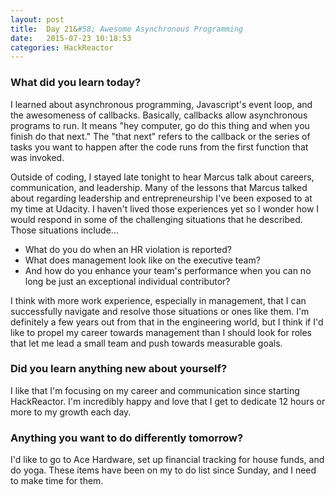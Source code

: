```yaml
---
layout: post
title:  Day 21&#58; Awesome Asynchronous Programming
date:   2015-07-23 10:18:53
categories: HackReactor
---
```



### What did you learn today?

I learned about asynchronous programming, Javascript's event loop, and the awesomeness of callbacks. Basically, callbacks allow asynchronous programs to run. It means "hey computer, go do this thing and when you finish do that next." The "that next" refers to the callback or the series of tasks you want to happen after the code runs from the first function that was invoked.

Outside of coding, I stayed late tonight to hear Marcus talk about careers, communication, and leadership. Many of the lessons that Marcus talked about regarding leadership and entrepreneurship I've been exposed to at my time at Udacity. I haven't lived those experiences yet so I wonder how I would respond in some of the challenging situations that he described. Those situations include...

- What do you do when an HR violation is reported?
- What does management look like on the executive team?
- And how do you enhance your team's performance when you can no long be just an exceptional individual contributor?

I think with more work experience, especially in management, that I can successfully navigate and resolve those situations or ones like them. I'm definitely a few years out from that in the engineering world, but I think if I'd like to propel my career towards management than I should look for roles that let me lead a small team and push towards measurable goals.

### Did you learn anything new about yourself?

I like that I'm focusing on my career and communication since starting HackReactor. I'm incredibly happy and love that I get to dedicate 12 hours or more to my growth each day.


### Anything you want to do differently tomorrow?

I'd like to go to Ace Hardware, set up financial tracking for house funds, and do yoga. These items have been on my to do list since Sunday, and I need to make time for them.